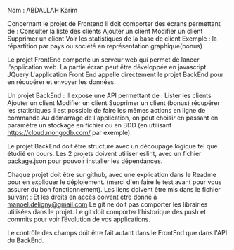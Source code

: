 Nom : ABDALLAH Karim 

Concernant le projet de Frontend Il doit comporter des écrans permettant de : 
    Consulter la liste des clients 
    Ajouter un client 
    Modifier un client 
    Supprimer un client 
    Voir les statistiques de la base de client Exemple : la répartition par pays ou société en représentation graphique(bonus) 

Le projet FrontEnd comporte un serveur web qui permet de lancer l'application web. La partie écran peut être développée en javascript JQuery L'application Front End appelle directement le projet BackEnd pour en récupérer et envoyer les données.


Un projet BackEnd : Il expose une API permettant de : 
    Lister les clients 
    Ajouter un client 
    Modifier un client 
    Supprimer un client 
    (bonus) récupérer les statistiques 
    Il est possible de faire les mêmes actions en ligne de commande 
    Au démarrage de l'application, on peut choisir en passant en paramètre un stockage en fichier ou en BDD (en utilisant https://cloud.mongodb.com/ par exemple).

Le projet BackEnd doit être structuré avec un découpage logique tel que étudié en cours. Les 2 projets doivent utiliser eslint, avec un fichier package.json pour pouvoir installer les dépendances.

Chaque projet doit être sur github, avec une explication dans le Readme pour en expliquer le déploiement. (merci d'en faire le test avant pour vous assurer du bon fonctionnement). Les liens doivent être mis dans le fichier suivant : Et les droits en accès doivent être donné à manoel.deligny@gmail.com Le git ne doit pas comporter les librairies utilisées dans le projet. Le git doit comporter l’historique des push et commits pour voir l’évolution de vos applications.

Le contrôle des champs doit être fait autant dans le FrontEnd que dans l'API du BackEnd.